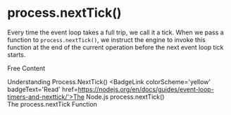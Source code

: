 # process.nextTick()

Every time the event loop takes a full trip, we call it a tick. When we pass a function to `process.nextTick()`, we instruct the engine to invoke this function at the end of the current operation before the next event loop tick starts.

<ResourceGroupTitle>Free Content</ResourceGroupTitle>

<BadgeLink colorScheme='yellow' badgeText='Read' href='https://nodejs.dev/en/learn/understanding-processnexttick/'>Understanding Process.NextTick()</BadgeLink>
<BadgeLink colorScheme='yellow' badgeText='Read' href=https://nodejs.org/en/docs/guides/event-loop-timers-and-nexttick/'>The Node.js process.nextTick()</BadgeLink>                                                                              
<BadgeLink badgeText='Watch' href='https://www.youtube.com/watch?v=-niA5XOlCWI'>The process.nextTick Function</BadgeLink>                                                                                                                             

